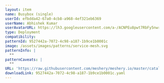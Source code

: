 ```yaml
---
layout: item
name: Busybox (single)
userId: efbdda42-67a0-4cb8-a968-4ef321eb6369
userName: Abhishek Kumar
userAvatarURL: https://lh3.googleusercontent.com/a-/ACNPEu8pwt7RbFy5nwrRaGTVPkfgnkYn-GF5dfVSrSOB=s96-c
type: Deployment
compatibility: 
patternId: 9527442a-7072-4c98-a187-1b9ce1b0001c
image: /assets/images/patterns/service-mesh.svg
patternInfo: |
  ""
patternCaveats: |
  ""
URL: 'https://raw.githubusercontent.com/meshery/meshery.io/master/catalog/9527442a-7072-4c98-a187-1b9ce1b0001c.yaml'
downloadLink: 9527442a-7072-4c98-a187-1b9ce1b0001c.yaml
---
```

